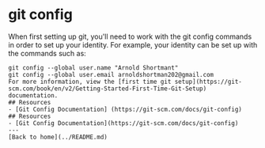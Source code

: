 # git config
When first setting up git, you'll need to work with the git config commands in order to set up your identity.
For example, your identity can be set up with the commands such as:
```
git config --global user.name "Arnold Shortmant"
git config --global user.email arnoldshortman202@gmail.com
For more information, view the [first time git setup](https://git-scm.com/book/en/v2/Getting-Started-First-Time-Git-Setup) documentation.
## Resources
- [Git Config Documentation] (https://git-scm.com/docs/git-config)
## Resources
- [Git Config Documentation](https://git-scm.com/docs/git-config)
---
[Back to home](../README.md)